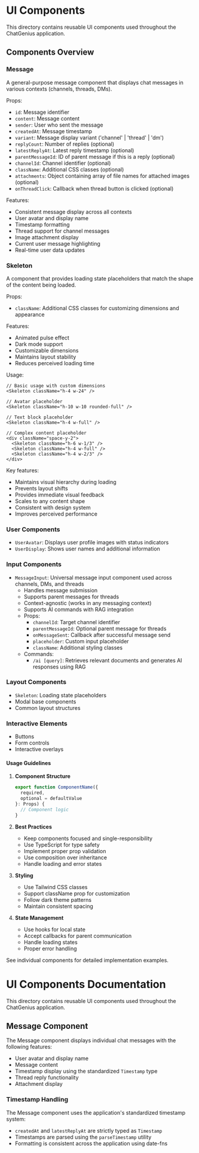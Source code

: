 # UI Components

This directory contains reusable UI components used throughout the ChatGenius application.

## Components Overview

### Message
A general-purpose message component that displays chat messages in various contexts (channels, threads, DMs).

Props:
- `id`: Message identifier
- `content`: Message content
- `sender`: User who sent the message
- `createdAt`: Message timestamp
- `variant`: Message display variant ('channel' | 'thread' | 'dm')
- `replyCount`: Number of replies (optional)
- `latestReplyAt`: Latest reply timestamp (optional)
- `parentMessageId`: ID of parent message if this is a reply (optional)
- `channelId`: Channel identifier (optional)
- `className`: Additional CSS classes (optional)
- `attachments`: Object containing array of file names for attached images (optional)
- `onThreadClick`: Callback when thread button is clicked (optional)

Features:
- Consistent message display across all contexts
- User avatar and display name
- Timestamp formatting
- Thread support for channel messages
- Image attachment display
- Current user message highlighting
- Real-time user data updates

### Skeleton
A component that provides loading state placeholders that match the shape of the content being loaded.

Props:
- `className`: Additional CSS classes for customizing dimensions and appearance

Features:
- Animated pulse effect
- Dark mode support
- Customizable dimensions
- Maintains layout stability
- Reduces perceived loading time

Usage:
```tsx
// Basic usage with custom dimensions
<Skeleton className="h-4 w-24" />

// Avatar placeholder
<Skeleton className="h-10 w-10 rounded-full" />

// Text block placeholder
<Skeleton className="h-4 w-full" />

// Complex content placeholder
<div className="space-y-2">
  <Skeleton className="h-6 w-1/3" />
  <Skeleton className="h-4 w-full" />
  <Skeleton className="h-4 w-2/3" />
</div>
```

Key features:
- Maintains visual hierarchy during loading
- Prevents layout shifts
- Provides immediate visual feedback
- Scales to any content shape
- Consistent with design system
- Improves perceived performance

### User Components
- `UserAvatar`: Displays user profile images with status indicators
- `UserDisplay`: Shows user names and additional information

### Input Components
- `MessageInput`: Universal message input component used across channels, DMs, and threads
  - Handles message submission
  - Supports parent messages for threads
  - Context-agnostic (works in any messaging context)
  - Supports AI commands with RAG integration
  - Props:
    - `channelId`: Target channel identifier
    - `parentMessageId`: Optional parent message for threads
    - `onMessageSent`: Callback after successful message send
    - `placeholder`: Custom input placeholder
    - `className`: Additional styling classes
  - Commands:
    - `/ai [query]`: Retrieves relevant documents and generates AI responses using RAG

### Layout Components
- `Skeleton`: Loading state placeholders
- Modal base components
- Common layout structures

### Interactive Elements
- Buttons
- Form controls
- Interactive overlays

#### Usage Guidelines

1. **Component Structure**
   ```typescript
   export function ComponentName({ 
     required,
     optional = defaultValue 
   }: Props) {
     // Component logic
   }
   ```

2. **Best Practices**
   - Keep components focused and single-responsibility
   - Use TypeScript for type safety
   - Implement proper prop validation
   - Use composition over inheritance
   - Handle loading and error states

3. **Styling**
   - Use Tailwind CSS classes
   - Support className prop for customization
   - Follow dark theme patterns
   - Maintain consistent spacing

4. **State Management**
   - Use hooks for local state
   - Accept callbacks for parent communication
   - Handle loading states
   - Proper error handling

See individual components for detailed implementation examples. 

# UI Components Documentation

This directory contains reusable UI components used throughout the ChatGenius application.

## Message Component

The Message component displays individual chat messages with the following features:
- User avatar and display name
- Message content
- Timestamp display using the standardized `Timestamp` type
- Thread reply functionality
- Attachment display

### Timestamp Handling
The Message component uses the application's standardized timestamp system:
- `createdAt` and `latestReplyAt` are strictly typed as `Timestamp`
- Timestamps are parsed using the `parseTimestamp` utility
- Formatting is consistent across the application using date-fns
